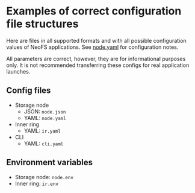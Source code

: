 # Examples of correct configuration file structures

Here are files in all supported formats and with all possible configuration values
of NeoFS applications. See [node.yaml](node.yaml) for configuration notes.

All parameters are correct, however, they are for informational purposes only.
It is not recommended transferring these configs for real application launches.

## Config files

- Storage node
  - JSON: `node.json`
  - YAML: `node.yaml`
- Inner ring
  - YAML: `ir.yaml`
- CLI
  - YAML: `cli.yaml`

## Environment variables

- Storage node: `node.env`
- Inner ring: `ir.env`